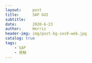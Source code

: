 ```yaml
---
layout:     post
title:      SAP GUI
subtitle:   
date:       2020-6-23
author:     Herriz
header-img: img/post-bg-ios9-web.jpg
catalog: true
tags:	
    - SAP
	- 感触 
---
```


